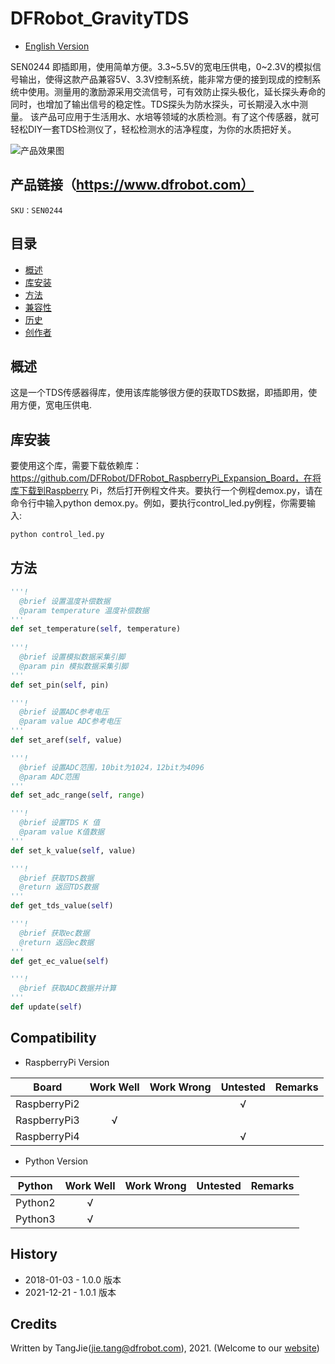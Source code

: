 DFRobot_GravityTDS
===========================

* [English Version](./README.md)

SEN0244 即插即用，使用简单方便。3.3~5.5V的宽电压供电，0~2.3V的模拟信号输出，使得这款产品兼容5V、3.3V控制系统，能非常方便的接到现成的控制系统中使用。测量用的激励源采用交流信号，可有效防止探头极化，延长探头寿命的同时，也增加了输出信号的稳定性。TDS探头为防水探头，可长期浸入水中测量。 该产品可应用于生活用水、水培等领域的水质检测。有了这个传感器，就可轻松DIY一套TDS检测仪了，轻松检测水的洁净程度，为你的水质把好关。

![产品效果图](../../resources/images/SEN0244.png)

## 产品链接（https://www.dfrobot.com）

    SKU：SEN0244
  
## 目录

  * [概述](#概述)
  * [库安装](#库安装)
  * [方法](#方法)
  * [兼容性](#兼容性)
  * [历史](#历史)
  * [创作者](#创作者)

## 概述

这是一个TDS传感器得库，使用该库能够很方便的获取TDS数据，即插即用，使用方便，宽电压供电.


## 库安装

要使用这个库，需要下载依赖库：https://github.com/DFRobot/DFRobot_RaspberryPi_Expansion_Board，在将库下载到Raspberry Pi，然后打开例程文件夹。要执行一个例程demox.py，请在命令行中输入python demox.py。例如，要执行control_led.py例程，你需要输入:

```python
python control_led.py
```

## 方法

```python
'''!
  @brief 设置温度补偿数据
  @param temperature 温度补偿数据
'''
def set_temperature(self, temperature)
    
'''!
  @brief 设置模拟数据采集引脚
  @param pin 模拟数据采集引脚
'''
def set_pin(self, pin)

'''!
  @brief 设置ADC参考电压
  @param value ADC参考电压
'''
def set_aref(self, value)

'''!
  @brief 设置ADC范围，10bit为1024，12bit为4096
  @param ADC范围
'''  
def set_adc_range(self, range)

'''!
  @brief 设置TDS K 值
  @param value K值数据
'''
def set_k_value(self, value)

'''!
  @brief 获取TDS数据
  @return 返回TDS数据
'''  
def get_tds_value(self)

'''!
  @brief 获取ec数据
  @return 返回ec数据
'''  
def get_ec_value(self)

'''!
  @brief 获取ADC数据并计算
''' 
def update(self)
```

## Compatibility

* RaspberryPi Version

| Board        | Work Well | Work Wrong | Untested | Remarks |
| ------------ | :-------: | :--------: | :------: | ------- |
| RaspberryPi2 |           |            |    √     |         |
| RaspberryPi3 |     √     |            |          |         |
| RaspberryPi4 |           |            |     √    |         |

* Python Version

| Python  | Work Well | Work Wrong | Untested | Remarks |
| ------- | :-------: | :--------: | :------: | ------- |
| Python2 |     √     |            |          |         |
| Python3 |     √     |            |          |         |

## History

- 2018-01-03 - 1.0.0 版本
- 2021-12-21 - 1.0.1 版本

## Credits

Written by TangJie(jie.tang@dfrobot.com), 2021. (Welcome to our [website](https://www.dfrobot.com/))